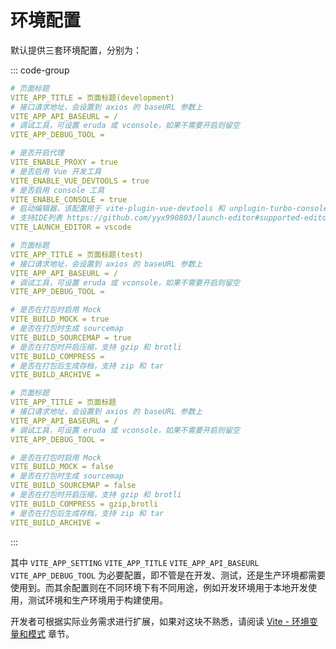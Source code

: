 # 环境配置

默认提供三套环境配置，分别为：

::: code-group

```yaml [.env.development 开发环境]
# 页面标题
VITE_APP_TITLE = 页面标题(development)
# 接口请求地址，会设置到 axios 的 baseURL 参数上
VITE_APP_API_BASEURL = /
# 调试工具，可设置 eruda 或 vconsole，如果不需要开启则留空
VITE_APP_DEBUG_TOOL =

# 是否开启代理
VITE_ENABLE_PROXY = true
# 是否启用 Vue 开发工具
VITE_ENABLE_VUE_DEVTOOLS = true
# 是否启用 console 工具
VITE_ENABLE_CONSOLE = true
# 启动编辑器，该配置用于 vite-plugin-vue-devtools 和 unplugin-turbo-console
# 支持IDE列表 https://github.com/yyx990803/launch-editor#supported-editors
VITE_LAUNCH_EDITOR = vscode
```

```yaml [.env.test 测试环境]
# 页面标题
VITE_APP_TITLE = 页面标题(test)
# 接口请求地址，会设置到 axios 的 baseURL 参数上
VITE_APP_API_BASEURL = /
# 调试工具，可设置 eruda 或 vconsole，如果不需要开启则留空
VITE_APP_DEBUG_TOOL =

# 是否在打包时启用 Mock
VITE_BUILD_MOCK = true
# 是否在打包时生成 sourcemap
VITE_BUILD_SOURCEMAP = true
# 是否在打包时开启压缩，支持 gzip 和 brotli
VITE_BUILD_COMPRESS =
# 是否在打包后生成存档，支持 zip 和 tar
VITE_BUILD_ARCHIVE =
```

```yaml [.env.production 生产环境]
# 页面标题
VITE_APP_TITLE = 页面标题
# 接口请求地址，会设置到 axios 的 baseURL 参数上
VITE_APP_API_BASEURL = /
# 调试工具，可设置 eruda 或 vconsole，如果不需要开启则留空
VITE_APP_DEBUG_TOOL =

# 是否在打包时启用 Mock
VITE_BUILD_MOCK = false
# 是否在打包时生成 sourcemap
VITE_BUILD_SOURCEMAP = false
# 是否在打包时开启压缩，支持 gzip 和 brotli
VITE_BUILD_COMPRESS = gzip,brotli
# 是否在打包后生成存档，支持 zip 和 tar
VITE_BUILD_ARCHIVE =
```

:::

其中 `VITE_APP_SETTING` `VITE_APP_TITLE` `VITE_APP_API_BASEURL` `VITE_APP_DEBUG_TOOL` 为必要配置，即不管是在开发、测试，还是生产环境都需要使用到。而其余配置则在不同环境下有不同用途，例如开发环境用于本地开发使用，测试环境和生产环境用于构建使用。

开发者可根据实际业务需求进行扩展，如果对这块不熟悉，请阅读 [Vite - 环境变量和模式](https://cn.vitejs.dev/guide/env-and-mode.html) 章节。
